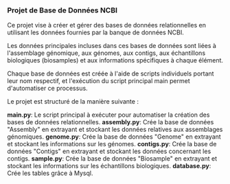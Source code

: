 ### Projet de Base de Données NCBI

Ce projet vise à créer et gérer des bases de données relationnelles en utilisant les données fournies par la banque de données NCBI. 
  
Les données principales incluses dans ces bases de données sont liées à l'assemblage génomique, aux génomes, aux contigs, aux échantillons biologiques (biosamples) et aux informations spécifiques à chaque élément.  
  
Chaque base de données est créée à l'aide de scripts individuels portant leur nom respectif, et l'exécution du script principal main permet d'automatiser ce processus.




Le projet est structuré de la manière suivante :

**main.py**: Le script principal à exécuter pour automatiser la création des bases de données relationnelles.
**assembly.py**: Crée la base de données "Assembly" en extrayant et stockant les données relatives aux assemblages génomiques.
**genome.py**: Crée la base de données "Genome" en extrayant et stockant les informations sur les génomes.
**contigs.py**: Crée la base de données "Contigs" en extrayant et stockant les données concernant les contigs.
**sample.py**: Crée la base de données "Biosample" en extrayant et stockant les informations sur les échantillons biologiques.
**database.py**: Crée les tables grâce à Mysql.


